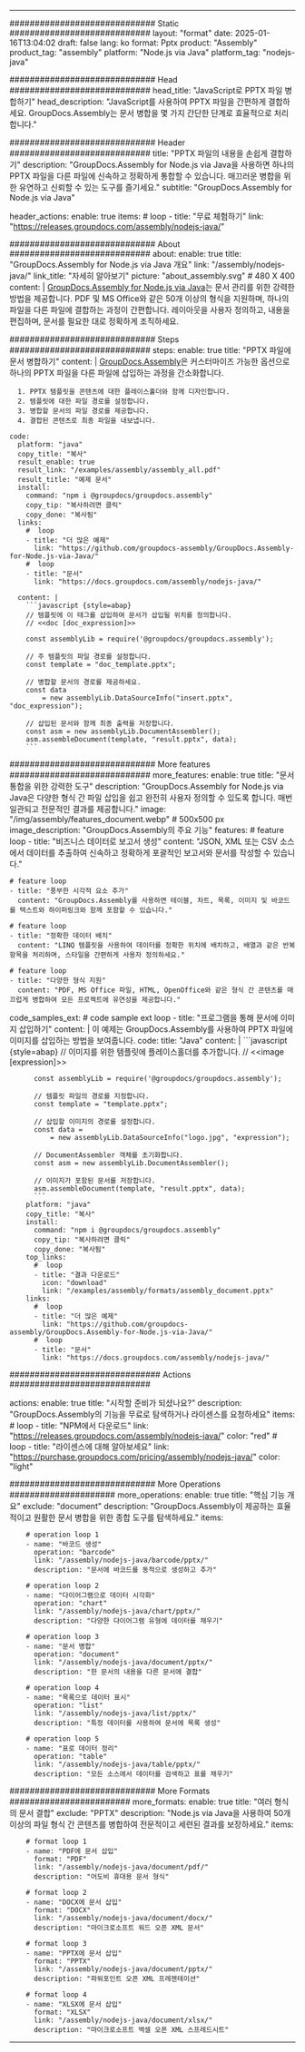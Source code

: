 



---
############################# Static ############################
layout: "format"
date:  2025-01-16T13:04:02
draft: false
lang: ko
format: Pptx
product: "Assembly"
product_tag: "assembly"
platform: "Node.js via Java"
platform_tag: "nodejs-java"

############################# Head ############################
head_title: "JavaScript로 PPTX 파일 병합하기"
head_description: "JavaScript를 사용하여 PPTX 파일을 간편하게 결합하세요. GroupDocs.Assembly는 문서 병합을 몇 가지 간단한 단계로 효율적으로 처리합니다."

############################# Header ############################
title: "PPTX 파일의 내용을 손쉽게 결합하기" 
description: "GroupDocs.Assembly for Node.js via Java을 사용하면 하나의 PPTX 파일을 다른 파일에 신속하고 정확하게 통합할 수 있습니다. 매끄러운 병합을 위한 유연하고 신뢰할 수 있는 도구를 즐기세요."
subtitle: "GroupDocs.Assembly for Node.js via Java" 

header_actions:
  enable: true
  items:
    #  loop
    - title: "무료 체험하기"
      link: "https://releases.groupdocs.com/assembly/nodejs-java/"
      
############################# About ############################
about:
    enable: true
    title: "GroupDocs.Assembly for Node.js via Java 개요"
    link: "/assembly/nodejs-java/"
    link_title: "자세히 알아보기"
    picture: "about_assembly.svg" # 480 X 400
    content: |
       [GroupDocs.Assembly for Node.js via Java](/assembly/nodejs-java/)는 문서 관리를 위한 강력한 방법을 제공합니다. PDF 및 MS Office와 같은 50개 이상의 형식을 지원하며, 하나의 파일을 다른 파일에 결합하는 과정이 간편합니다. 레이아웃을 사용자 정의하고, 내용을 편집하며, 문서를 필요한 대로 정확하게 조직하세요.

############################# Steps ############################
steps:
    enable: true
    title: "PPTX 파일에 문서 병합하기"
    content: |
      [GroupDocs.Assembly](/assembly/nodejs-java/)은 커스터마이즈 가능한 옵션으로 하나의 PPTX 파일을 다른 파일에 삽입하는 과정을 간소화합니다.
      
      1. PPTX 템플릿을 콘텐츠에 대한 플레이스홀더와 함께 디자인합니다.
      2. 템플릿에 대한 파일 경로를 설정합니다.
      3. 병합할 문서의 파일 경로를 제공합니다.
      4. 결합된 콘텐츠로 최종 파일을 내보냅니다.
   
    code:
      platform: "java"
      copy_title: "복사"
      result_enable: true
      result_link: "/examples/assembly/assembly_all.pdf"
      result_title: "예제 문서"
      install:
        command: "npm i @groupdocs/groupdocs.assembly"
        copy_tip: "복사하려면 클릭"
        copy_done: "복사됨"
      links:
        #  loop
        - title: "더 많은 예제"
          link: "https://github.com/groupdocs-assembly/GroupDocs.Assembly-for-Node.js-via-Java/"
        #  loop
        - title: "문서"
          link: "https://docs.groupdocs.com/assembly/nodejs-java/"
          
      content: |
        ```javascript {style=abap}
        // 템플릿에 이 태그를 삽입하여 문서가 삽입될 위치를 정의합니다.
        // <<doc [doc_expression]>>
    
        const assemblyLib = require('@groupdocs/groupdocs.assembly');

        // 주 템플릿의 파일 경로를 설정합니다.
        const template = "doc_template.pptx";

        // 병합할 문서의 경로를 제공하세요.
        const data 
            = new assemblyLib.DataSourceInfo("insert.pptx", "doc_expression");

        // 삽입된 문서와 함께 최종 출력을 저장합니다.
        const asm = new assemblyLib.DocumentAssembler();
        asm.assembleDocument(template, "result.pptx", data);
        ```           

############################# More features ############################
more_features:
  enable: true
  title: "문서 통합을 위한 강력한 도구"
  description: "GroupDocs.Assembly for Node.js via Java은 다양한 형식 간 파일 삽입을 쉽고 완전히 사용자 정의할 수 있도록 합니다. 매번 일관되고 전문적인 결과를 제공합니다."
  image: "/img/assembly/features_document.webp" # 500x500 px
  image_description: "GroupDocs.Assembly의 주요 기능"
  features:
    # feature loop
    - title: "비즈니스 데이터로 보고서 생성"
      content: "JSON, XML 또는 CSV 소스에서 데이터를 추출하여 신속하고 정확하게 포괄적인 보고서와 문서를 작성할 수 있습니다."

    # feature loop
    - title: "풍부한 시각적 요소 추가"
      content: "GroupDocs.Assembly를 사용하면 테이블, 차트, 목록, 이미지 및 바코드를 텍스트와 하이퍼링크와 함께 포함할 수 있습니다."

    # feature loop
    - title: "정확한 데이터 배치"
      content: "LINQ 템플릿을 사용하여 데이터를 정확한 위치에 배치하고, 배열과 같은 반복 항목을 처리하며, 스타일을 간편하게 사용자 정의하세요."

    # feature loop
    - title: "다양한 형식 지원"
      content: "PDF, MS Office 파일, HTML, OpenOffice와 같은 형식 간 콘텐츠를 매끄럽게 병합하여 모든 프로젝트에 유연성을 제공합니다."
      
  code_samples_ext:
    # code sample ext loop
    - title: "프로그램을 통해 문서에 이미지 삽입하기"
      content: |
        이 예제는 GroupDocs.Assembly를 사용하여 PPTX 파일에 이미지를 삽입하는 방법을 보여줍니다.
      code:
        title: "Java"
        content: |
          ```javascript {style=abap}
          // 이미지를 위한 템플릿에 플레이스홀더를 추가합니다.
          // <<image [expression]>>
          
          const assemblyLib = require('@groupdocs/groupdocs.assembly');

          // 템플릿 파일의 경로를 지정합니다.
          const template = "template.pptx";

          // 삽입할 이미지의 경로를 설정합니다.
          const data =
              = new assemblyLib.DataSourceInfo("logo.jpg", "expression");

          // DocumentAssembler 객체를 초기화합니다.
          const asm = new assemblyLib.DocumentAssembler();

          // 이미지가 포함된 문서를 저장합니다.
          asm.assembleDocument(template, "result.pptx", data);
          ```
        platform: "java"
        copy_title: "복사"
        install:
          command: "npm i @groupdocs/groupdocs.assembly"
          copy_tip: "복사하려면 클릭"
          copy_done: "복사됨"
        top_links:
          #  loop
          - title: "결과 다운로드"
            icon: "download"
            link: "/examples/assembly/formats/assembly_document.pptx"
        links:
          #  loop
          - title: "더 많은 예제"
            link: "https://github.com/groupdocs-assembly/GroupDocs.Assembly-for-Node.js-via-Java/"
          #  loop
          - title: "문서"
            link: "https://docs.groupdocs.com/assembly/nodejs-java/"
            

            


############################## Actions ############################

actions:
  enable: true
  title: "시작할 준비가 되셨나요?"
  description: "GroupDocs.Assembly의 기능을 무료로 탐색하거나 라이센스를 요청하세요"
  items:
    #  loop
    - title: "NPM에서 다운로드"
      link: "https://releases.groupdocs.com/assembly/nodejs-java/"
      color: "red"
        #  loop
    - title: "라이센스에 대해 알아보세요"
      link: "https://purchase.groupdocs.com/pricing/assembly/nodejs-java/"
      color: "light"


############################# More Operations #####################
more_operations:
    enable: true
    title: "핵심 기능 개요"
    exclude: "document"
    description: "GroupDocs.Assembly이 제공하는 효율적이고 원활한 문서 병합을 위한 종합 도구를 탐색하세요."
    items: 
          
        # operation loop 1
        - name: "바코드 생성"
          operation: "barcode"
          link: "/assembly/nodejs-java/barcode/pptx/"
          description: "문서에 바코드를 동적으로 생성하고 추가"

        # operation loop 2
        - name: "다이어그램으로 데이터 시각화"
          operation: "chart"
          link: "/assembly/nodejs-java/chart/pptx/"
          description: "다양한 다이어그램 유형에 데이터를 채우기"

        # operation loop 3
        - name: "문서 병합"
          operation: "document"
          link: "/assembly/nodejs-java/document/pptx/"
          description: "한 문서의 내용을 다른 문서에 결합"

        # operation loop 4
        - name: "목록으로 데이터 표시"
          operation: "list"
          link: "/assembly/nodejs-java/list/pptx/"
          description: "특정 데이터를 사용하여 문서에 목록 생성"

        # operation loop 5
        - name: "표로 데이터 정리"
          operation: "table"
          link: "/assembly/nodejs-java/table/pptx/"
          description: "모든 소스에서 데이터를 검색하고 표를 채우기"
         
          
############################# More Formats ########################
more_formats:
    enable: true
    title: "여러 형식의 문서 결합"
    exclude: "PPTX"
    description: "Node.js via Java을 사용하여 50개 이상의 파일 형식 간 콘텐츠를 병합하여 전문적이고 세련된 결과를 보장하세요."
    items: 
          
        # format loop 1
        - name: "PDF에 문서 삽입"
          format: "PDF"
          link: "/assembly/nodejs-java/document/pdf/"
          description: "어도비 휴대용 문서 형식"
          
        # format loop 2
        - name: "DOCX에 문서 삽입"
          format: "DOCX"
          link: "/assembly/nodejs-java/document/docx/"
          description: "마이크로소프트 워드 오픈 XML 문서"
          
        # format loop 3
        - name: "PPTX에 문서 삽입"
          format: "PPTX"
          link: "/assembly/nodejs-java/document/pptx/"
          description: "파워포인트 오픈 XML 프레젠테이션"
          
        # format loop 4
        - name: "XLSX에 문서 삽입"
          format: "XLSX"
          link: "/assembly/nodejs-java/document/xlsx/"
          description: "마이크로소프트 엑셀 오픈 XML 스프레드시트"


          

---
